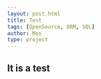 ```yaml
---
layout: post.html
title: Test
tags: [OpenSource, ORM, SQL]
author: Mos
type: project
---
```


## It is a test
